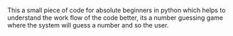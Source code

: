 This a small piece of code for absolute beginners in python which helps to understand the work flow of the code better, its a number guessing game where the system will guess a number and so the user.
